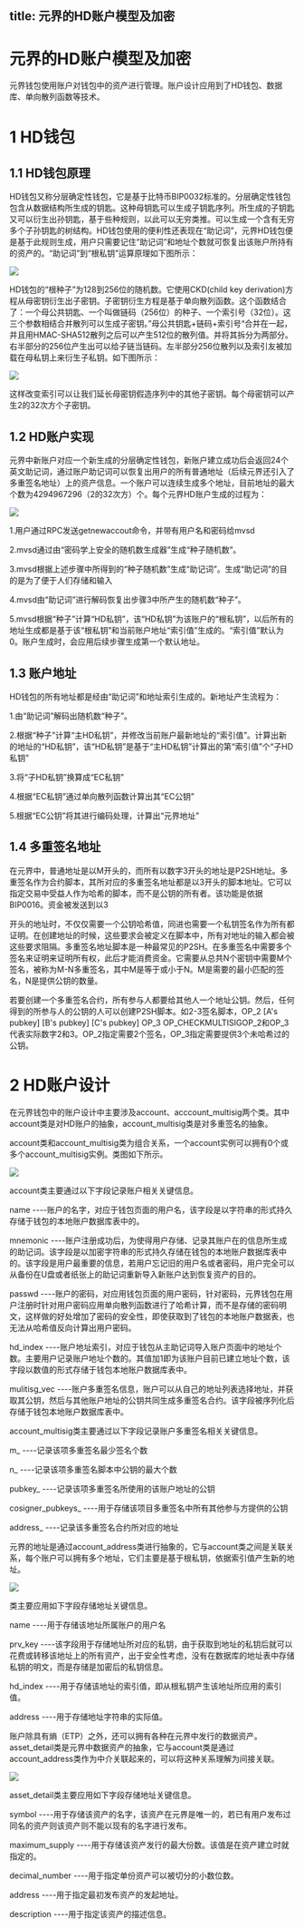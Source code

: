title: 元界的HD账户模型及加密
---

# 元界的HD账户模型及加密
元界钱包使用账户对钱包中的资产进行管理。账户设计应用到了HD钱包、数据库、单向散列函数等技术。

# 1 HD钱包

## 1.1 HD钱包原理

HD钱包又称分层确定性钱包，它是基于比特币BIP0032标准的。分层确定性钱包包含从数据结构所生成的钥匙。这种母钥匙可以生成子钥匙序列。所生成的子钥匙又可以衍生出孙钥匙，基于些种规则，以此可以无穷类推。可以生成一个含有无穷多个子孙钥匙的树结构。HD钱包使用的便利性还表现在“助记词”，元界HD钱包便是基于此规则生成，用户只需要记住“助记词”和地址个数就可恢复出该账户所持有的资产的。“助记词”到“根私钥”运算原理如下图所示：

![](image/import.png)

HD钱包的“根种子”为128到256位的随机数。它使用CKD\(child key derivation\)方程从母密钥衍生出子密钥。子密钥衍生方程是基于单向散列函数。这个函数结合了：一个母公共钥匙、一个叫做链码（256位）的种子、一个索引号（32位）。这三个参数相结合并散列可以生成子密钥。”母公共钥匙+链码+索引号“合并在一起，并且用HMAC-SHA512散列之后可以产生512位的散列值。并将其拆分为两部分。右半部分的256位产生出可以给子链当链码。左半部分256位散列以及索引友被加载在母私钥上来衍生子私钥。如下图所示：

![](image/import1.png)

这样改变索引可以让我们延长母密钥假造序列中的其他子密钥。每个母密钥可以产生2的32次方个子密钥。

## 1.2 HD账户实现

元界中新账户对应一个新生成的分层确定性钱包，新账户建立成功后会返回24个英文助记词，通过账户助记词可以恢复出用户的所有普通地址（后续元界还引入了多重签名地址）上的资产信息。一个账户可以连续生成多个地址，目前地址的最大个数为4294967296（2的32次方）个。每个元界HD账户生成的过程为：

![](image/HDaccount.png)

1.用户通过RPC发送getnewaccout命令，并带有用户名和密码给mvsd

2.mvsd通过由“密码学上安全的随机数生成器”生成“种子随机数”。

3.mvsd根据上述步骤中所得到的“种子随机数”生成“助记词”。生成“助记词”的目的是为了便于人们存储和输入

4.mvsd由“助记词”进行解码恢复出步骤3中所产生的随机数“种子”。

5.mvsd根据“种子”计算“HD私钥”，该“HD私钥”为该账户的“根私钥”，以后所有的地址生成都是基于该“根私钥”和当前账户地址“索引值”生成的。“索引值”默认为0。账户生成时，会应用后续步骤生成第一个默认地址。

## 1.3 账户地址

HD钱包的所有地址都是经由“助记词”和地址索引生成的。新地址产生流程为：

1.由“助记词”解码出随机数“种子”。

2.根据“种子”计算“主HD私钥”，并修改当前账户最新地址的“索引值”。计算出新的地址的“HD私钥”，该“HD私钥”是基于“主HD私钥”计算出的第“索引值”个“子HD私钥”

3.将“子HD私钥”换算成“EC私钥”

4.根据“EC私钥”通过单向散列函数计算出其“EC公钥”

5.根据“EC公钥”将其进行编码处理，计算出“元界地址”

## 1.4 多重签名地址

在元界中，普通地址是以M开头的，而所有以数字3开头的地址是P2SH地址。多重签名作为合约脚本，其所对应的多重签名地址都是以3开头的脚本地址。它可以指定交易中受益人作为哈希的脚本，而不是公钥的所有者。该功能是依据BIP0016。资金被发送到以3

开头的地址时，不仅仅需要一个公钥哈希值，同进也需要一个私钥签名作为所有都证明。在创建地址的时候，这些要求会被定义在脚本中，所有对地址的输入都会被这些要求阻隔。多重签名地址脚本是一种最常见的P2SH。在多重签名中需要多个签名来证明来证明所有权，此后才能消费资金。它需要从总共N个密钥中需要M个签名，被称为M-N多重签名，其中M是等于或小于N。M是需要的最小匹配的签名，N是提供公钥的数量。

若要创建一个多重签名合约，所有参与人都要给其他人一个地址公钥。然后，任何得到的所参与人的公钥的人可以创建P2SH脚本。如2-3签名脚本，OP\_2  \[A's pubkey\] \[B's pubkey\] \[C's pubkey\] OP\_3 OP\_CHECKMULTISIGOP\_2和OP\_3代表实际数字2和3。OP\_2指定需要2个签名，OP\_3指定需要提供3个未哈希过的公钥。

# 2 HD账户设计

在元界钱包中的账户设计中主要涉及account、acccount\_multisig两个类。其中account类是对HD账户的抽象，account\_multisig类是对多重签名的抽象。

 account类和account\_multisig类为组合关系，一个account实例可以拥有0个或多个account\_multisig实例。类图如下所示。

![](image/account_multisig.png)

account类主要通过以下字段记录账户相关关键信息。

 name ----账户的名字，对应于钱包页面的用户名，该字段是以字符串的形式持久存储于钱包的本地账户数据库表中的。

 mnemonic ----账户注册成功后，为使得用户存储、记录其账户在的信息所生成的助记词。该字段是以加密字符串的形式持久存储在钱包的本地账户数据库表中的。该字段是用户最重要的信息，若用户忘记旧的用户名或者密码，用户完全可以从备份在U盘或者纸张上的助记词重新导入新账户达到恢复资产的目的。

 passwd ----账户的密码，对应用钱包页面的用户密码，针对密码，元界钱包在用户注册时针对用户密码应用单向散列函数进行了哈希计算，而不是存储的密码明文，这样做的好处增加了密码的安全性，即使获取到了钱包的本地账户数据表，也无法从哈希值反向计算出用户密码。

 hd\_index ----账户地址索引，对应于钱包从主助记词导入账户页面中的地址个数。主要用户记录账户地址个数的。其值加1即为该账户目前已建立地址个数，该字段以数值的形式存储于钱包本地账户数据库表中。

 mulitisg\_vec ----账户多重签名信息，账户可以从自己的地址列表选择地址，并获取其公钥，然后与其他账户地址的公钥共同生成多重签名合约。该字段被序列化后存储于钱包本地账户数据库表中。

 account\_multisig类主要通过以下字段记录账户多重签名相关关键信息。

 m\_ ----记录该项多重签名最少签名个数

 n\_ ----记录该项多重签名脚本中公钥的最大个数

 pubkey\_ ----记录该项多重签名所使用的该账户地址的公钥

 cosigner\_pubkeys\_ ----用于存储该项目多重签名中所有其他参与方提供的公钥

 address\_ ----记录该多重签名合约所对应的地址

元界的地址是通过account\_address类进行抽象的，它与account类之间是关联关系，每个账户可以拥有多个地址，它们主要是基于根私钥，依据索引值产生新的地址。

![](image/account_address.png)

类主要应用如下字段存储地址关键信息。

name ----用于存储该地址所属账户的用户名

 prv\_key ----该字段用于存储地址所对应的私钥，由于获取到地址的私钥后就可以花费或转移该地址上的所有资产，出于安全性考虑，没有在数据库的地址表中存储私钥的明文，而是存储是加密后的私钥信息。

 hd\_index ----用于存储该地址的索引值，即从根私钥产生该地址所应用的索引值。

 address ----用于存储地址字符串的实际值。

账户除具有熵（ETP）之外，还可以拥有各种在元界中发行的数据资产。asset\_detail类是元界中数据资产的抽象，它与account类是通过account\_address类作为中介关联起来的，可以将这种关系理解为间接关联。

![](image/account-address-detail.png)

asset\_detail类主要应用如下字段存储地址关键信息。

 symbol ----用于存储该资产的名字，该资产在元界是唯一的，若已有用户发布过同名的资产则该资产则不能以现有的名字进行发布。

 maximum\_supply ----用于存储该资产发行的最大份数。该值是在资产建立时就指定的。

 decimal\_number ----用于指定单份资产可以被切分的小数位数。

 address ----用于指定最初发布资产的发起地址。

 description ----用于指定该资产的描述信息。

 

